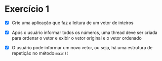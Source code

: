 # Exercício 1

- [X] Crie uma aplicação que faz a leitura de um vetor de inteiros

- [X] Após o usuário informar todos os números, uma thread deve 
ser criada para ordenar o vetor e exibir o vetor original e o
vetor ordenado

- [X] O usuário pode informar um novo vetor, ou seja, há uma
estrutura de repetição no método `main()`